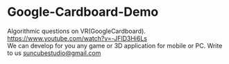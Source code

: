 # Google-Cardboard-Demo
Algorithmic questions on VR(GoogleCardboard).</br>
https://www.youtube.com/watch?v=-JFlD3Hi6Ls</br>
We can develop for you any game or 3D application for mobile or PC. Write to us suncubestudio@gmail.com
